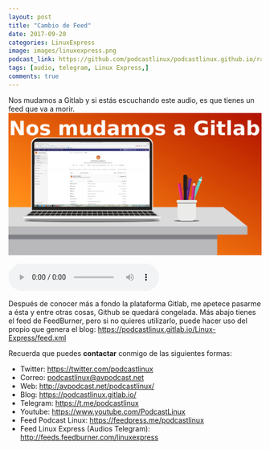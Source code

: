 ```yaml
---
layout: post
title: "Cambio de Feed"
date: 2017-09-20
categories: LinuxExpress
image: images/linuxexpress.png
podcast_link: https://github.com/podcastlinux/podcastlinux.github.io/raw/master/Linux-Express/cambiodefeed.mp3
tags: [audio, telegram, Linux Express,]
comments: true
---
```

Nos mudamos a Gitlab y si estás escuchando este audio, es que tienes un feed que va a morir.
![#24](/images/cambiodefeed.png)

<audio controls>
  <source src="https://github.com/podcastlinux/podcastlinux.github.io/raw/master/Linux-Express/cambiodefeed.mp3" type="audio/mpeg">
</audio>

Después de conocer más a fondo la plataforma Gitlab, me apetece pasarme a ésta y entre otras cosas, Github se quedará congelada.
Más abajo tienes el feed de FeedBurner, pero si no quieres utilizarlo, puede hacer uso del propio que genera el blog: <https://podcastlinux.gitlab.io/Linux-Express/feed.xml>

Recuerda que puedes **contactar** conmigo de las siguientes formas: 

+ Twitter: <https://twitter.com/podcastlinux>
+ Correo: <podcastlinux@avpodcast.net>
+ Web: <http://avpodcast.net/podcastlinux/>
+ Blog: <https://podcastlinux.gitlab.io/>
+ Telegram: <https://t.me/podcastlinux>
+ Youtube: <https://www.youtube.com/PodcastLinux>
+ Feed Podcast Linux: <https://feedpress.me/podcastlinux>
+ Feed Linux Express (Audios Telegram): <http://feeds.feedburner.com/linuxexpress>

